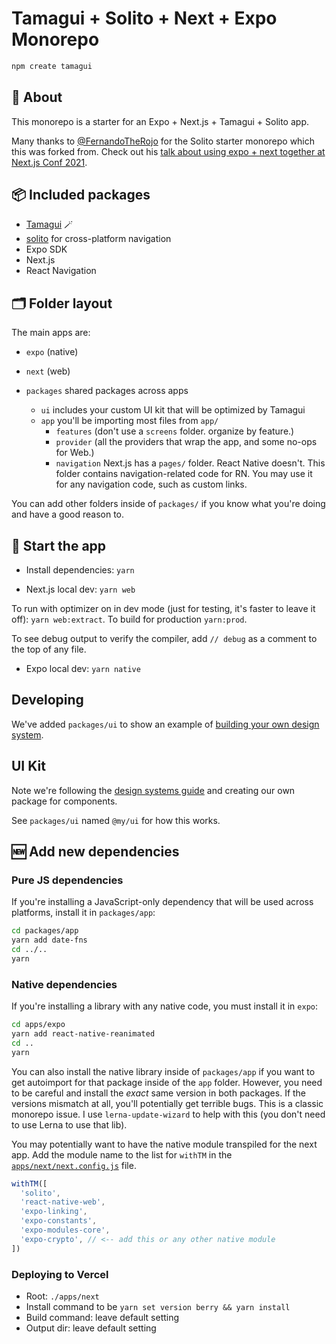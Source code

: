 # Tamagui + Solito + Next + Expo Monorepo

```sh
npm create tamagui
```

## 🔦 About

This monorepo is a starter for an Expo + Next.js + Tamagui + Solito app.

Many thanks to [@FernandoTheRojo](https://twitter.com/fernandotherojo) for the Solito starter monorepo which this was forked from. Check out his [talk about using expo + next together at Next.js Conf 2021](https://www.youtube.com/watch?v=0lnbdRweJtA).

## 📦 Included packages

- [Tamagui](https://tamagui.dev) 🪄
- [solito](https://solito.dev) for cross-platform navigation
- Expo SDK
- Next.js
- React Navigation

## 🗂 Folder layout

The main apps are:

- `expo` (native)
- `next` (web)

- `packages` shared packages across apps
  - `ui` includes your custom UI kit that will be optimized by Tamagui
  - `app` you'll be importing most files from `app/`
    - `features` (don't use a `screens` folder. organize by feature.)
    - `provider` (all the providers that wrap the app, and some no-ops for Web.)
    - `navigation` Next.js has a `pages/` folder. React Native doesn't. This folder contains navigation-related code for RN. You may use it for any navigation code, such as custom links.

You can add other folders inside of `packages/` if you know what you're doing and have a good reason to.

## 🏁 Start the app

- Install dependencies: `yarn`

- Next.js local dev: `yarn web`

To run with optimizer on in dev mode (just for testing, it's faster to leave it off): `yarn web:extract`. To build for production `yarn:prod`.

To see debug output to verify the compiler, add `// debug` as a comment to the top of any file.

- Expo local dev: `yarn native`


## Developing

We've added `packages/ui` to show an example of [building your own design system](https://tamagui.dev/docs/guides/design-systems).

## UI Kit

Note we're following the [design systems guide](https://tamagui.dev/docs/guides/design-systems) and creating our own package for components.

See `packages/ui` named `@my/ui` for how this works.

## 🆕 Add new dependencies

### Pure JS dependencies

If you're installing a JavaScript-only dependency that will be used across platforms, install it in `packages/app`:

```sh
cd packages/app
yarn add date-fns
cd ../..
yarn
```

### Native dependencies

If you're installing a library with any native code, you must install it in `expo`:

```sh
cd apps/expo
yarn add react-native-reanimated
cd ..
yarn
```

You can also install the native library inside of `packages/app` if you want to get autoimport for that package inside of the `app` folder. However, you need to be careful and install the _exact_ same version in both packages. If the versions mismatch at all, you'll potentially get terrible bugs. This is a classic monorepo issue. I use `lerna-update-wizard` to help with this (you don't need to use Lerna to use that lib).

You may potentially want to have the native module transpiled for the next app. Add the module name to the list for `withTM` in the [`apps/next/next.config.js`](apps/next/next.config.js#L47) file.

```ts
withTM([
  'solito',
  'react-native-web',
  'expo-linking',
  'expo-constants',
  'expo-modules-core',
  'expo-crypto', // <-- add this or any other native module
])
```

### Deploying to Vercel

- Root: `./apps/next`
- Install command to be `yarn set version berry && yarn install`
- Build command: leave default setting
- Output dir: leave default setting
